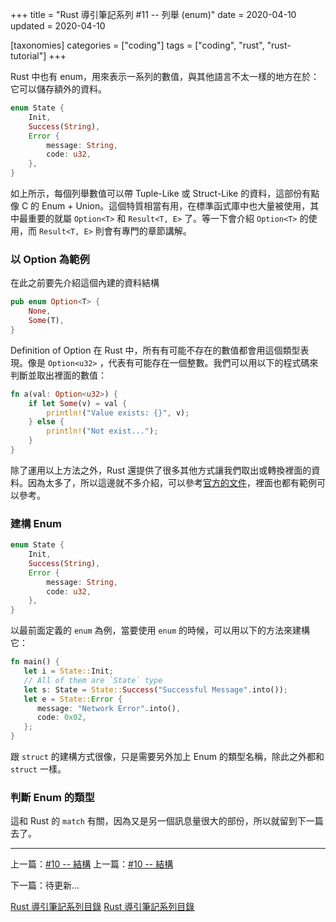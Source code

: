 +++
title = "Rust 導引筆記系列 #11 -- 列舉 (enum)"
date = 2020-04-10
updated = 2020-04-10

[taxonomies]
categories = ["coding"]
tags = ["coding", "rust", "rust-tutorial"]
+++

Rust 中也有 enum，用來表示一系列的數值，與其他語言不太一樣的地方在於：它可以儲存額外的資料。

```rust
enum State {
    Init,
    Success(String),
    Error {	
        message: String,
        code: u32,
    },
}
```

如上所示，每個列舉數值可以帶 Tuple-Like 或 Struct-Like 的資料，這部份有點像 C 的 Enum + Union。這個特質相當有用，在標準函式庫中也大量被使用，其中最重要的就屬 `Option<T>` 和 `Result<T, E>` 了。等一下會介紹 `Option<T>` 的使用，而 `Result<T, E>` 則會有專門的章節講解。

### 以 Option<T> 為範例

在此之前要先介紹這個內建的資料結構

```rust
pub enum Option<T> {
    None,
    Some(T),
}
```

Definition of Option
 在 Rust 中，所有有可能不存在的數值都會用這個類型表現。像是 `Option<u32>` ，代表有可能存在一個整數。我們可以用以下的程式碼來判斷並取出裡面的數值：

```rust
fn a(val: Option<u32>) {
    if let Some(v) = val {
        println!("Value exists: {}", v);
    } else {
        println!("Not exist...");
    }
}
```

除了運用以上方法之外，Rust 還提供了很多其他方式讓我們取出或轉換裡面的資料。因為太多了，所以這邊就不多介紹，可以參考[官方的文件](https://doc.rust-lang.org/std/option/enum.Option.html)，裡面也都有範例可以參考。

### 建構 Enum

```rust
enum State {
    Init,
    Success(String),
    Error {	
        message: String,
        code: u32,
    },
}
```

以最前面定義的 `enum` 為例，當要使用 `enum` 的時候，可以用以下的方法來建構它：

```rust
fn main() {
   let i = State::Init;
   // All of them are `State` type
   let s: State = State::Success("Successful Message".into());
   let e = State::Error {
      message: "Network Error".into(),
      code: 0x02,
   };
}
```

跟 `struct` 的建構方式很像，只是需要另外加上 Enum 的類型名稱，除此之外都和 `struct` 一樣。

### 判斷 Enum 的類型

這和 Rust 的 `match` 有關，因為又是另一個訊息量很大的部份，所以就留到下一篇去了。

---

上一篇：[#10 -- 結構](@/posts/2020-02-01-rust-tutorial-10.md)
上一篇：[#10 -- 結構](@/posts/2020-02-01-rust-tutorial-10.md)

下一篇：待更新...

[Rust 導引筆記系列目錄](@/pages/2019-09-07-rust-index.md)
[Rust 導引筆記系列目錄](@/pages/2019-09-07-rust-index.md)
